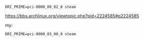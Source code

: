 `DRI_PRIME=pci-0000_00_02_0 steam`

https://bbs.archlinux.org/viewtopic.php?pid=2224585#p2224585

my:
```
DRI_PRIME=pci-0000_03_00_0 steam
```
